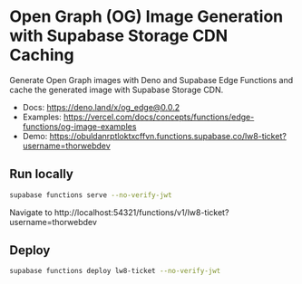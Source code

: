 # Open Graph (OG) Image Generation with Supabase Storage CDN Caching

Generate Open Graph images with Deno and Supabase Edge Functions and cache the generated image with Supabase Storage CDN.

- Docs: https://deno.land/x/og_edge@0.0.2
- Examples: https://vercel.com/docs/concepts/functions/edge-functions/og-image-examples
- Demo: https://obuldanrptloktxcffvn.functions.supabase.co/lw8-ticket?username=thorwebdev

## Run locally

```bash
supabase functions serve --no-verify-jwt
```

Navigate to http://localhost:54321/functions/v1/lw8-ticket?username=thorwebdev

## Deploy

```bash
supabase functions deploy lw8-ticket --no-verify-jwt
```
